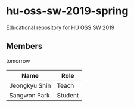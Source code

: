 # hu-oss-sw-2019-spring
Educational repository for HU OSS SW 2019

## Members

tomorrow

| Name | Role |
|------|------|
|Jeongkyu Shin | Teach |
|Sangwon Park | Student | 

